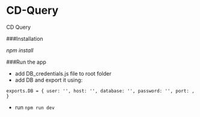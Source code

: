 # CD-Query
CD Query

###Installation

*npm install*

###Run the app

- add DB_credentials.js file to root folder
- add DB and export it using: 

`exports.DB = {
   user: '',
   host: '',
   database: '',
   password: '',
   port: ,
}`

- run `npm run dev`
